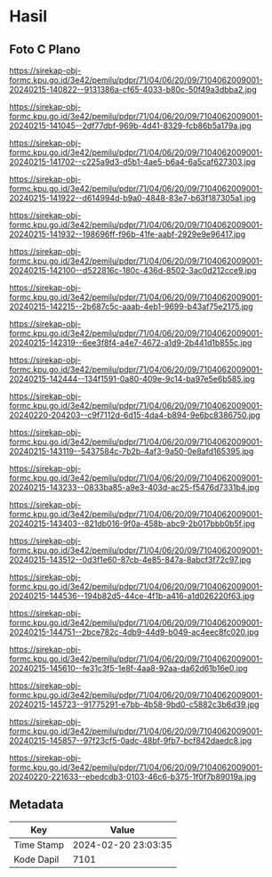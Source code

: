# Hasil

## Foto C Plano

https://sirekap-obj-formc.kpu.go.id/3e42/pemilu/pdpr/71/04/06/20/09/7104062009001-20240215-140822--9131386a-cf65-4033-b80c-50f49a3dbba2.jpg

https://sirekap-obj-formc.kpu.go.id/3e42/pemilu/pdpr/71/04/06/20/09/7104062009001-20240215-141045--2df77dbf-969b-4d41-8329-fcb86b5a179a.jpg

https://sirekap-obj-formc.kpu.go.id/3e42/pemilu/pdpr/71/04/06/20/09/7104062009001-20240215-141702--c225a9d3-d5b1-4ae5-b6a4-6a5caf627303.jpg

https://sirekap-obj-formc.kpu.go.id/3e42/pemilu/pdpr/71/04/06/20/09/7104062009001-20240215-141922--d614994d-b9a0-4848-83e7-b63f187305a1.jpg

https://sirekap-obj-formc.kpu.go.id/3e42/pemilu/pdpr/71/04/06/20/09/7104062009001-20240215-141932--198696ff-f96b-41fe-aabf-2929e9e96417.jpg

https://sirekap-obj-formc.kpu.go.id/3e42/pemilu/pdpr/71/04/06/20/09/7104062009001-20240215-142100--d522816c-180c-436d-8502-3ac0d212cce9.jpg

https://sirekap-obj-formc.kpu.go.id/3e42/pemilu/pdpr/71/04/06/20/09/7104062009001-20240215-142215--2b687c5c-aaab-4eb1-9699-b43af75e2175.jpg

https://sirekap-obj-formc.kpu.go.id/3e42/pemilu/pdpr/71/04/06/20/09/7104062009001-20240215-142319--6ee3f8f4-a4e7-4672-a1d9-2b441d1b855c.jpg

https://sirekap-obj-formc.kpu.go.id/3e42/pemilu/pdpr/71/04/06/20/09/7104062009001-20240215-142444--134f1591-0a80-409e-9c14-ba97e5e6b585.jpg

https://sirekap-obj-formc.kpu.go.id/3e42/pemilu/pdpr/71/04/06/20/09/7104062009001-20240220-204203--c9f7112d-6d15-4da4-b894-9e6bc8386750.jpg

https://sirekap-obj-formc.kpu.go.id/3e42/pemilu/pdpr/71/04/06/20/09/7104062009001-20240215-143119--5437584c-7b2b-4af3-9a50-0e8afd165395.jpg

https://sirekap-obj-formc.kpu.go.id/3e42/pemilu/pdpr/71/04/06/20/09/7104062009001-20240215-143233--0833ba85-a9e3-403d-ac25-f5476d7331b4.jpg

https://sirekap-obj-formc.kpu.go.id/3e42/pemilu/pdpr/71/04/06/20/09/7104062009001-20240215-143403--821db016-9f0a-458b-abc9-2b017bbb0b5f.jpg

https://sirekap-obj-formc.kpu.go.id/3e42/pemilu/pdpr/71/04/06/20/09/7104062009001-20240215-143512--0d3f1e60-87cb-4e85-847a-8abcf3f72c97.jpg

https://sirekap-obj-formc.kpu.go.id/3e42/pemilu/pdpr/71/04/06/20/09/7104062009001-20240215-144536--194b82d5-44ce-4f1b-a416-a1d026220f63.jpg

https://sirekap-obj-formc.kpu.go.id/3e42/pemilu/pdpr/71/04/06/20/09/7104062009001-20240215-144751--2bce782c-4db9-44d9-b049-ac4eec8fc020.jpg

https://sirekap-obj-formc.kpu.go.id/3e42/pemilu/pdpr/71/04/06/20/09/7104062009001-20240215-145610--fe31c3f5-1e8f-4aa8-92aa-da62d61b16e0.jpg

https://sirekap-obj-formc.kpu.go.id/3e42/pemilu/pdpr/71/04/06/20/09/7104062009001-20240215-145723--91775291-e7bb-4b58-9bd0-c5882c3b6d39.jpg

https://sirekap-obj-formc.kpu.go.id/3e42/pemilu/pdpr/71/04/06/20/09/7104062009001-20240215-145857--97f23cf5-0adc-48bf-9fb7-bcf842daedc8.jpg

https://sirekap-obj-formc.kpu.go.id/3e42/pemilu/pdpr/71/04/06/20/09/7104062009001-20240220-221633--ebedcdb3-0103-46c6-b375-1f0f7b89019a.jpg


## Metadata

| Key        | Value               |
| ---------- | ------------------- |
| Time Stamp | 2024-02-20 23:03:35 |
| Kode Dapil | 7101                |



